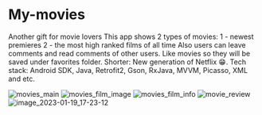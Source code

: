 # My-movies
Another gift for movie lovers
This app shows 2 types of movies: 
1 - newest premieres 
2 - the most high ranked films of all time
Also users can leave comments and read comments of other users. Like movies so they will be saved under favorites folder. Shorter: New generation of Netflix 😁.
Tech stack: Android SDK, Java, Retrofit2, Gson, RxJava, MVVM, Picasso, XML and etc.

![movies_main](https://user-images.githubusercontent.com/96684932/213441261-80f217e8-8bee-4e45-84a1-e92f38fa6f81.png) ![movies_film_image](https://user-images.githubusercontent.com/96684932/213441746-2c09dd7c-d778-4267-bd0a-20ca4efeef97.png) ![movies_film_info](https://user-images.githubusercontent.com/96684932/213441777-a6e184af-4469-44d5-938b-45abb7aae9a5.png) ![movie_review](https://user-images.githubusercontent.com/96684932/213441867-54bc0ff8-a76b-40a3-8ec9-e71403dd7f2b.png) ![image_2023-01-19_17-23-12](https://user-images.githubusercontent.com/96684932/213442325-51fedfe1-5c4d-4a56-9613-e722de490b21.png)
